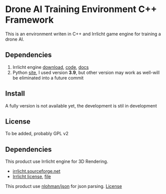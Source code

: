 # Drone AI Training Environment C++ Framework
This is an environment writen in C++ and Irrlicht game engine for training a drone AI.  

## Dependencies  
  1. Irrlicht engine [download](https://sourceforge.net/projects/irrlicht/files/latest/download), 
[code](https://sourceforge.net/p/irrlicht/code/HEAD/tree/), 
[docs](http://irrlicht.sourceforge.net/docu/index.html])  
  2. Python [site](https://www.python.org/), I used version **3.9**, but other version may work as well-will be eliminated into a future commit  

## Install
A fully version is not available yet, the development is stil in development  

## License
To be added, probably GPL v2  

## Dependencies
This product use Irrlicht engine for 3D Rendering.  
 - [irrlicht.sourceforge.net](http://irrlicht.sourceforge.net/)  
 - [Irrlicht license](http://irrlicht.sourceforge.net/?page_id=294), [file](https://github.com/UnProgramator/Drone-AI-Training-Framework/blob/master/IRRLICHT_LICENSE)  

This product use [nlohman/json](https://github.com/nlohmann/json) for json parsing. [License](https://github.com/nlohmann/json/blob/develop/LICENSE.MIT)
